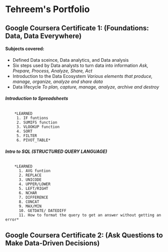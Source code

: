 # Tehreem's Portfolio 

## Google Coursera Certificate 1: (Foundations: Data, Data Everywhere)
####  Subjects covered:
  * Defined Data sceince, Data analytics, and Data analysis
  * Six steps used by Data analysts to turn data into information 
    *Ask, Prepare, Process, Analyze, Share, Act*
  * Introduction to the Data Ecosystem
    *Various elements that produce, manage, organize, analyze and share data*
  * Data lifecycle
    *To plan, capture, manage, analyze, archive and destroy*
###### **Introduction to Spreadsheets**
        *LEARNED
         1. IF funtions 
         2. SUMIFS function 
         3. VLOOKUP function 
         4. SORT 
         5. FILTER
         6. PIVOT_TABLE*
###### **Intro to SQL (STRUCTURED QUERY LANGUAGE)**
        *LEARNED
          1. AVG funtion
          2. REPLACE
          3. UNICODE
          4. UPPER/LOWER
          5. LEFT/RIGHT
          6. NCHAR
          7. DIFFERENCE
          8. CONCAT
          9. MAX/MIN
          10. GETDATE/ DATEDIFF
          11. How to format the query to get an answer without getting an error*
## Google Coursera Certificate 2: (Ask Questions to Make Data-Driven Decisions)
    
